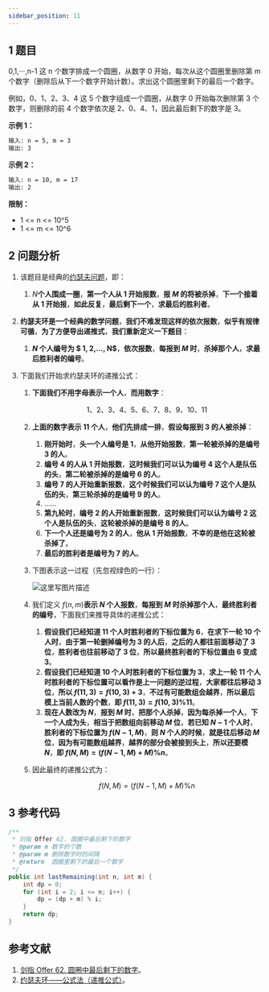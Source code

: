 ```yaml
---
sidebar_position: 11
---
```


## 1 题目

0,1,···,n-1 这 n 个数字排成一个圆圈，从数字 0 开始，每次从这个圆圈里删除第 m 个数字（删除后从下一个数字开始计数）。求出这个圆圈里剩下的最后一个数字。

例如，0、1、2、3、4 这 5 个数字组成一个圆圈，从数字 0 开始每次删除第 3 个数字，则删除的前 4 个数字依次是 2、0、4、1，因此最后剩下的数字是 3。

**示例 1：**

```txt
输入: n = 5, m = 3
输出: 3
```

**示例 2：**

```txt
输入: n = 10, m = 17
输出: 2
```

**限制：**

* 1 <= n <= 10^5
* 1 <= m <= 10^6

## 2 问题分析

1. 该题目是经典的[约瑟夫问题](https://zh.wikipedia.org/wiki/%E7%BA%A6%E7%91%9F%E5%A4%AB%E6%96%AF%E9%97%AE%E9%A2%98)，即：

   1. $N$**个人围成一圈**，**第一个人从 1 开始报数**，**报 $M$ 的将被杀掉**，**下一个接着从 1 开始报**，**如此反复**，**最后剩下一个**，**求最后的胜利者**。
2. **约瑟夫环是一个经典的数学问题**，**我们不难发现这样的依次报数**，**似乎有规律可循**，**为了方便导出递推式**，**我们重新定义一下题目**：

   1. **$N$ 个人编号为 $ 1, 2,..., N$**，**依次报数**，**每报到 $M$ 时**，**杀掉那个人**，**求最后胜利者的编号**。
3. 下面我们开始求约瑟夫环的递推公式：

   1. **下面我们不用字母表示一个人**，**而用数字**：

      $$
      1、2、3、4、5、6、7、8、9、10、11
      $$
   2. **上面的数字表示 11 个人**，**他们先排成一排**，**假设每报到 3 的人被杀掉**：

      1. **刚开始时**，**头一个人编号是 1**，**从他开始报数**，**第一轮被杀掉的是编号 3 的人**。
      2. **编号 4 的人从 1 开始报数**，**这时候我们可以认为编号 4 这个人是队伍的头**，**第二轮被杀掉的是编号 6 的人**。
      3. **编号 7 的人开始重新报数**，**这个时候我们可以认为编号 7 这个人是队伍的头**，**第三轮杀掉的是编号 9 的人**。
      4. ......
      5. **第九轮时**，**编号 2 的人开始重新报数**，**这时候我们可以认为编号 2 这个人是队伍的头**，**这轮被杀掉的是编号 8 的人**。
      6. **下一个人还是编号为 2 的人**，**他从 1 开始报数**，**不幸的是他在这轮被杀掉了**。
      7. **最后的胜利者是编号为 7 的人**。
   3. 下图表示这一过程（先忽视绿色的一行）：

      ![这里写图片描述](https://ricear.com/media/202202/2022-02-12_1649310.6907512898666288.png)
   4. 我们定义 $f(n, m)$**表示 $N$ 个人报数**，**每报到 $M$ 时杀掉那个人**，**最终胜利者的编号**，下面我们来推导具体的递推公式：

      1. **假设我们已经知道 11 个人时胜利者的下标位置为 6**，**在求下一轮 10 个人时**，**由于第一轮删掉编号为 3 的人后**，**之后的人都往前面移动了 3 位**，**胜利者也往前移动了 3 位**，**所以最终胜利者的下标位置由 6 变成 3**。
      2. **假设我们已经知道 10 个人时胜利者的下标位置为 3**，**求上一轮 11 个人时胜利者的下标位置可以看作是上一问题的逆过程**，**大家都往后移动 3 位**，**所以 $f(11, 3) = f(10, 3) + 3$**，**不过有可能数组会越界**，**所以最后模上当前人数的个数**，**即 $f(11, 3) = f(10, 3) \% 11$**。
      3. **现在人数改为 $N$**，**报到 $M$ 时**，**把那个人杀掉**，**因为每杀掉一个人**，**下一个人成为头**，**相当于把数组向前移动 $M$ 位**，**若已知 $N - 1$ 个人时**，**胜利者的下标位置为 $f(N - 1, M)$**，**则 $N$ 个人的时候**，**就是往后移动 $M$ 位**，**因为有可能数组越界**，**越界的部分会被接到头上**，**所以还要模 $N$**，**即 $f(N, M) = (f(N - 1, M) + M) \% n$**。
   5. 因此最终的递推公式为：

      $$
      f(N, M) = (f(N - 1, M) + M) \% n
      $$

## 3 参考代码

```java
/**
 * 剑指 Offer 62. 圆圈中最后剩下的数字
 * @param n 数字的个数
 * @param m 删除数字时的间隔
 * @return  圆圈里剩下的最后一个数字
 */
public int lastRemaining(int n, int m) {
    int dp = 0;
    for (int i = 2; i <= n; i++) {
        dp = (dp + m) % i;
    }
    return dp;
}
```

## 参考文献

1. [剑指 Offer 62. 圆圈中最后剩下的数字](https://leetcode-cn.com/problems/yuan-quan-zhong-zui-hou-sheng-xia-de-shu-zi-lcof)。
2. [约瑟夫环——公式法（递推公式）](https://blog.csdn.net/u011500062/article/details/72855826)。
